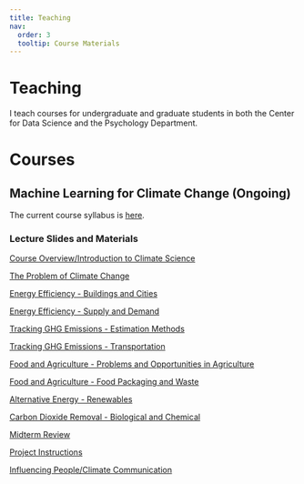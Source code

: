 ```yaml
---
title: Teaching
nav:
  order: 3
  tooltip: Course Materials
---
```


# <i class="fas fa-tools"></i>Teaching

I teach courses for undergraduate and graduate students in both the Center for Data Science and the Psychology Department.

# Courses

## Machine Learning for Climate Change (Ongoing)
The current course syllabus is [here](https://lindsay-lab.github.io/ClimateML_Lectures/ML%20for%20Climate%20Syllabus-3.pdf).

### Lecture Slides and Materials
[Course Overview/Introduction to Climate Science](https://lindsay-lab.github.io/ClimateML_Lectures/Intro_Climate%20Science.pdf)

[The Problem of Climate Change](https://lindsay-lab.github.io/ClimateML_Lectures/Climate%20Change.pdf)

[Energy Efficiency - Buildings and Cities](https://lindsay-lab.github.io/ClimateML_Lectures/3%20-%20Energy%20Efficiency%20-%20Buildings.pdf)

[Energy Efficiency - Supply and Demand](https://lindsay-lab.github.io/ClimateML_Lectures/4%20-Energy%20Efficiency%20-%20Supply%20and%20Demand.pdf)

[Tracking GHG Emissions - Estimation Methods](https://lindsay-lab.github.io/ClimateML_Lectures/Tracking%20greenhouse%20gas%20emissions%20-%20Estimation%20and%20Measurement.pdf)

[Tracking GHG Emissions - Transportation](https://lindsay-lab.github.io/ClimateML_Lectures/Estimating%20and%20Controlling%20Transportation%20Emissions.pdf)

[Food and Agriculture - Problems and Opportunities in Agriculture](https://lindsay-lab.github.io/ClimateML_Lectures/Food%20and%20Agriculture%20Emissions.pdf)

[Food and Agriculture - Food Packaging and Waste](https://lindsay-lab.github.io/ClimateML_Lectures/Food%20production%20and%20waste.pdf)

[Alternative Energy - Renewables](https://lindsay-lab.github.io/ClimateML_Lectures/Alternative%20Energy%20Sources.pdf)

[Carbon Dioxide Removal - Biological and Chemical](https://lindsay-lab.github.io/ClimateML_Lectures/Carbon%20dioxide%20removal.pdf)

[Midterm Review](https://lindsay-lab.github.io/ClimateML_Lectures/Midterm%20Review.pdf)

[Project Instructions](https://lindsay-lab.github.io/ClimateML_Lectures/Project%20Instructions.pdf)

[Influencing People/Climate Communication](https://lindsay-lab.github.io/ClimateML_Lectures/Influencing%20people.pdf)

<!--{% include search-info.html %}

{% include section.html %}

## Featured

{% include list.html component="card" data="tools" filters="group: featured" %}

{% include section.html %}

## More

{% include list.html component="card" data="tools" filters="group: more" style="small" %}-->

